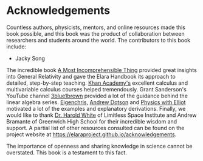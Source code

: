 # Acknowledgements

Countless authors, physicists, mentors, and online resources made this book possible, and this book was the product of collaboration between researchers and students around the world. The contributors to this book include:

- Jacky Song

The incredible book [A Most Incomprehensible Thing](https://amostincomprehensiblething.wordpress.com/) provided great insights into General Relativity and gave the Elara Handbook its approach to detailed, step-by-step teaching. [Khan Academy's](https://khanacademy.org/) excellent calculus and multivariable calculus courses helped tremendously. Grant Sanderson's YouTube channel [3blue1brown](https://www.youtube.com/@3blue1brown) provided a lot of the guidance behind the linear algebra series. [Eigenchris](https://www.youtube.com/@eigenchris), [Andrew Dotson](https://www.youtube.com/@AndrewDotsonvideos) and [Physics with Elliot](https://www.physicswithelliot.com) motivated a lot of the examples and explanatory derivations. Finally, we would like to thank [Dr. Harold White](https://lsiorg.wpengine.com/sonny-white/) of Limitless Space Institute and Andrew Bramante of Greenwich High School for their incredible wisdom and support. A partial list of other resources consulted can be found on the project website at <https://elaraproject.github.io/acknowledgements>.

The importance of openness and sharing knowledge in science cannot be overstated. This book is a testament to this fact.
